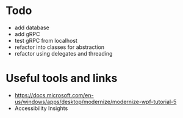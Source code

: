 # 


  

# Todo  
* add database
* add gRPC
* test gRPC from localhost
* refactor into classes for abstraction
* refactor using delegates and threading

# Useful tools and links  
* https://docs.microsoft.com/en-us/windows/apps/desktop/modernize/modernize-wpf-tutorial-5  
* Accessibility Insights